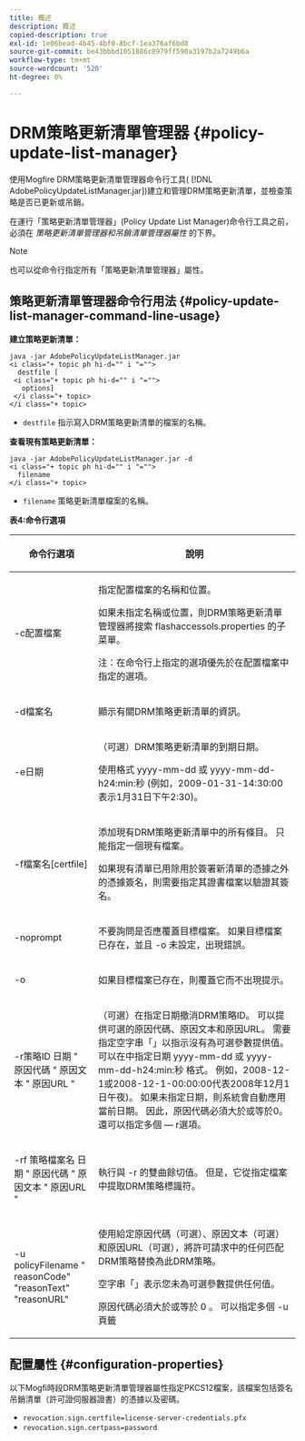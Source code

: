 ```yaml
---
title: 概述
description: 概述
copied-description: true
exl-id: 1e06bead-4b45-4bf0-8bcf-1ea376af6bd8
source-git-commit: be43bbbd1051886c8979ff590a3197b2a7249b6a
workflow-type: tm+mt
source-wordcount: '520'
ht-degree: 0%

---
```


# DRM策略更新清單管理器 {#policy-update-list-manager}

使用Mogfire DRM策略更新清單管理器命令行工具( [!DNL AdobePolicyUpdateListManager.jar])建立和管理DRM策略更新清單，並檢查策略是否已更新或吊銷。

在運行「策略更新清單管理器」(Policy Update List Manager)命令行工具之前，必須在 *策略更新清單管理器和吊銷清單管理器屬性* 的下界。

>[!NOTE]
>
>也可以從命令行指定所有「策略更新清單管理器」屬性。

## 策略更新清單管理器命令行用法 {#policy-update-list-manager-command-line-usage}

**建立策略更新清單：**

```
java -jar AdobePolicyUpdateListManager.jar  
<i class="+ topic ph hi-d="" i "="">
  destfile [ 
 <i class="+ topic ph hi-d="" i "="">
   options]  
 </i class="+ topic> 
</i class="+ topic>
```

* `destfile` 指示寫入DRM策略更新清單的檔案的名稱。

**查看現有策略更新清單：**

```
java -jar AdobePolicyUpdateListManager.jar -d  
<i class="+ topic ph hi-d="" i "="">
  filename 
</i class="+ topic>
```

* `filename` 策略更新清單檔案的名稱。

**表4:命令行選項**

<table frame="all" colsep="1" rowsep="1" class="+ topic/table adobe-d/table " id="table_ghb_jqy_n4">  
 <thead class="- topic/thead "> 
  <tr rowsep="1" class="- topic/row "> 
   <th colname="1" class="- topic/entry entry"> <p class="- topic/p ">命令行選項 </p> </th> 
   <th colname="2" class="- topic/entry entry"> <p class="- topic/p ">說明 </p> </th> 
  </tr> 
 </thead>
 <tbody class="- topic/tbody "> 
  <tr rowsep="1" class="- topic/row "> 
   <td colname="1" class="- topic/entry "> <span class="+ topic/ph pr-d/codeph codeph"> -c配置檔案 </span> </td> 
   <td colname="2" class="- topic/entry "> <p class="- topic/p ">指定配置檔案的名稱和位置。 </p> <p class="- topic/p ">如果未指定名稱或位置，則DRM策略更新清單管理器將搜索 <span class="filepath"> flashaccessols.properties </span> 的子菜單。 </p> <p>注：在命令行上指定的選項優先於在配置檔案中指定的選項。 </p> </td> 
  </tr> 
  <tr rowsep="1" class="- topic/row "> 
   <td colname="1" class="- topic/entry "> <p class="- topic/p "> <span class="+ topic/ph pr-d/codeph codeph"> -d檔案名 </span> </p> </td> 
   <td colname="2" class="- topic/entry "> <p class="- topic/p ">顯示有關DRM策略更新清單的資訊。 </p> </td> 
  </tr> 
  <tr rowsep="1" class="- topic/row "> 
   <td colname="1" class="- topic/entry "> <span class="+ topic/ph pr-d/codeph codeph"> -e日期 </span> </td> 
   <td colname="2" class="- topic/entry "> <p>（可選）DRM策略更新清單的到期日期。 </p> <p>使用格式 <span class="+ topic/ph pr-d/codeph codeph"> yyyy-mm-dd </span> 或 <span class="+ topic/ph pr-d/codeph codeph"> yyyy-mm-dd-h24:min:秒 </span> (例如，2009-01-31-14:30:00表示1月31日下午2:30)。 </p> </td> 
  </tr> 
  <tr rowsep="1" class="- topic/row "> 
   <td colname="1" class="- topic/entry "> <span class="+ topic/ph pr-d/codeph codeph"> -f檔案名[certfile] </span> </td> 
   <td colname="2" class="- topic/entry "> <p class="- topic/p ">添加現有DRM策略更新清單中的所有條目。 只能指定一個現有檔案。 </p> <p class="- topic/p ">如果現有清單已用除用於簽署新清單的憑據之外的憑據簽名，則需要指定其證書檔案以驗證其簽名。 </p> </td> 
  </tr> 
  <tr rowsep="1" class="- topic/row "> 
   <td colname="1" class="- topic/entry "> <span class="+ topic/ph pr-d/codeph codeph"> -noprompt </span> </td> 
   <td colname="2" class="- topic/entry "> <p class="- topic/p ">不要詢問是否應覆蓋目標檔案。 如果目標檔案已存在，並且 <span class="codeph"> -o </span> 未設定，出現錯誤。 </p> </td> 
  </tr> 
  <tr rowsep="1" class="- topic/row "> 
   <td colname="1" class="- topic/entry "> <span class="codeph"> -o </span> </td> 
   <td colname="2" class="- topic/entry "> <p class="- topic/p ">如果目標檔案已存在，則覆蓋它而不出現提示。 </p> </td> 
  </tr> 
  <tr rowsep="1" class="- topic/row "> 
   <td colname="1" class="- topic/entry "> <span class="+ topic/ph pr-d/codeph codeph"> -r策略ID </span> <span class="+ topic/ph pr-d/codeph codeph"> 日期 </span> " <span class="+ topic/ph pr-d/codeph codeph"> 原因代碼 </span>" <span class="+ topic/ph pr-d/codeph codeph"> 原因文本 </span>" <span class="+ topic/ph pr-d/codeph codeph"> 原因URL </span>" </td> 
   <td colname="2" class="- topic/entry "> <p class="- topic/p ">（可選）在指定日期撤消DRM策略ID。 可以提供可選的原因代碼、原因文本和原因URL。 需要指定空字串「」以指示沒有為可選參數提供值。 可以在中指定日期 <span class="+ topic/ph pr-d/codeph codeph"> yyyy-mm-dd </span> 或 <span class="+ topic/ph pr-d/codeph codeph"> yyyy-mm-dd-h24:min:秒 </span> 格式。 例如，2008-12-1或2008-12-1-00:00:00代表2008年12月1日午夜)。 如果未指定日期，則系統會自動應用當前日期。 因此，原因代碼必須大於或等於0。 還可以指定多個 — r選項。 </p> </td> 
  </tr> 
  <tr rowsep="1" class="- topic/row "> 
   <td colname="1" class="- topic/entry "> <p class="- topic/p ">-rf <span class="+ topic/ph pr-d/codeph codeph"> 策略檔案名 </span> <span class="+ topic/ph pr-d/codeph codeph"> 日期 </span> " <span class="+ topic/ph pr-d/codeph codeph"> 原因代碼 </span>" <span class="+ topic/ph pr-d/codeph codeph"> 原因文本 </span>" <span class="+ topic/ph pr-d/codeph codeph"> 原因URL </span>" </p> </td> 
   <td colname="2" class="- topic/entry "> <p class="- topic/p ">執行與 <span class="codeph"> -r </span> 的雙曲餘切值。 但是，它從指定檔案中提取DRM策略標識符。 </p> </td> 
  </tr> 
  <tr rowsep="0" class="- topic/row "> 
   <td colname="1" class="- topic/entry "> <span class="codeph"> -u policyFilename " reasonCode" "reasonText" "reasonURL" </span> </td> 
   <td colname="2" class="- topic/entry "> <p>使用給定原因代碼（可選）、原因文本（可選）和原因URL（可選），將許可請求中的任何匹配DRM策略替換為此DRM策略。 </p> <p>空字串「」表示您未為可選參數提供任何值。 </p> <p>原因代碼必須大於或等於 <span class="codeph"> 0 </span>。 可以指定多個 <span class="codeph"> -u </span> 頁籤 </p> </td> 
  </tr> 
 </tbody> 
</table>

## 配置屬性 {#configuration-properties}

以下Mogfi時段DRM策略更新清單管理器屬性指定PKCS12檔案，該檔案包括簽名吊銷清單（許可證伺服器證書）的憑據以及密碼。

* `revocation.sign.certfile=license-server-credentials.pfx`
* `revocation.sign.certpass=password`
